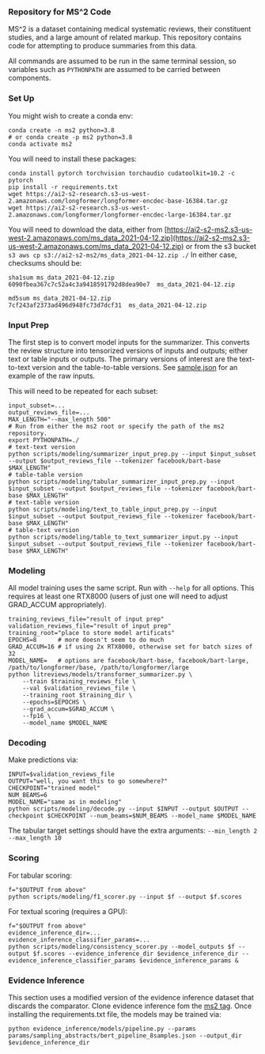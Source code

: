 ### Repository for MS^2 Code

MS^2 is a dataset containing medical systematic reviews, their constituent studies, and a large amount of related markup. This repository contains code for attempting to produce summaries from this data.

All commands are assumed to be run in the same terminal session, so variables such as `PYTHONPATH` are assumed to be carried between components.

### Set Up

You might wish to create a conda env:
```
conda create -n ms2 python=3.8
# or conda create -p ms2 python=3.8
conda activate ms2
```

You will need to install these packages:
```
conda install pytorch torchvision torchaudio cudatoolkit=10.2 -c pytorch
pip install -r requirements.txt
wget https://ai2-s2-research.s3-us-west-2.amazonaws.com/longformer/longformer-encdec-base-16384.tar.gz
wget https://ai2-s2-research.s3-us-west-2.amazonaws.com/longformer/longformer-encdec-large-16384.tar.gz
```

You will need to download the data, either from [https://ai2-s2-ms2.s3-us-west-2.amazonaws.com/ms_data_2021-04-12.zip](https://ai2-s2-ms2.s3-us-west-2.amazonaws.com/ms_data_2021-04-12.zip) or from the s3 bucket `s3 aws cp s3://ai2-s2-ms2/ms_data_2021-04-12.zip ./`
In either case, checksums should be:

```
sha1sum ms_data_2021-04-12.zip
6090fbea367c7c52a4c3a9418591792d8dea90e7  ms_data_2021-04-12.zip

md5sum ms_data_2021-04-12.zip
7cf243af2373ad496d948fc73d7dcf31  ms_data_2021-04-12.zip
```

### Input Prep

The first step is to convert model inputs for the summarizer. This converts the review structure into tensorized versions of inputs and outputs; either text or table inputs or outputs. The primary versions of interest are the text-to-text version and the table-to-table versions. See [sample.json](sample.json) for an example of the raw inputs.

This will need to be repeated for each subset:
```
input_subset=...
output_reviews_file=...
MAX_LENGTH="--max_length 500"
# Run from either the ms2 root or specify the path of the ms2 repository.
export PYTHONPATH=./
# text-text version
python scripts/modeling/summarizer_input_prep.py --input $input_subset --output $output_reviews_file --tokenizer facebook/bart-base $MAX_LENGTH"
# table-table version
python scripts/modeling/tabular_summarizer_input_prep.py --input $input_subset --output $output_reviews_file --tokenizer facebook/bart-base $MAX_LENGTH"
# text-table version
python scripts/modeling/text_to_table_input_prep.py --input $input_subset --output $output_reviews_file --tokenizer facebook/bart-base $MAX_LENGTH"
# table-text version
python scripts/modeling/table_to_text_summarizer_input.py --input $input_subset --output $output_reviews_file --tokenizer facebook/bart-base $MAX_LENGTH"
```

### Modeling

All model training uses the same script. Run with `--help` for all options. This requires at least one RTX8000 (users of just one will need to adjust GRAD_ACCUM appropriately).
```
training_reviews_file="result of input prep"
validation_reviews_file="result of input prep"
training_root="place to store model artificats"
EPOCHS=8      # more doesn't seem to do much
GRAD_ACCUM=16 # if using 2x RTX8000, otherwise set for batch sizes of 32
MODEL_NAME=   # options are facebook/bart-base, facebook/bart-large, /path/to/longformer/base, /path/to/longformer/large
python litreviews/models/transformer_summarizer.py \
    --train $training_reviews_file \
    --val $validation_reviews_file \
    --training_root $training_dir \
    --epochs=$EPOCHS \
    --grad_accum=$GRAD_ACCUM \
    --fp16 \
    --model_name $MODEL_NAME
```

### Decoding

Make predictions via:
```
INPUT=$validation_reviews_file
OUTPUT="well, you want this to go somewhere?"
CHECKPOINT="trained model"
NUM_BEAMS=6
MODEL_NAME="same as in modeling"
python scripts/modeling/decode.py --input $INPUT --output $OUTPUT --checkpoint $CHECKPOINT --num_beams=$NUM_BEAMS --model_name $MODEL_NAME
```

The tabular target settings should have the extra arguments: `--min_length 2 --max_length 10`

### Scoring

For tabular scoring:
```
f="$OUTPUT from above"
python scripts/modeling/f1_scorer.py --input $f --output $f.scores
```

For textual scoring (requires a GPU):
```
f="$OUTPUT from above"
evidence_inference_dir=...
evidence_inference_classifier_params=...
python scripts/modeling/consistency_scorer.py --model_outputs $f --output $f.scores --evidence_inference_dir $evidence_inference_dir --evidence_inference_classifier_params $evidence_inference_params &
```

### Evidence Inference

This section uses a modified version of the evidence inference dataset that discards the comparator. Clone evidence inference fom the [ms2 tag](https://github.com/jayded/evidence-inference/releases/tag/ms2). Once installing the requirements.txt file, the models may be trained via:
```
python evidence_inference/models/pipeline.py --params params/sampling_abstracts/bert_pipeline_8samples.json --output_dir $evidence_inference_dir
```
